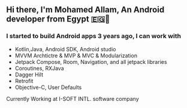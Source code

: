 ## Hi there, I'm Mohamed Allam, An Android developer from Egypt 🇪🇬👋

### I started to build Android apps 3 years ago, I can work with

- Kotlin,Java, Android SDK, Android studio
- MVVM Archtictre & MVP & MVC & Modularization
- Jetpack Compose, Room, Navigation, and all jetpack libraries
- Coroutines, RXJava
- Dagger Hilt
- Retrofit
- Objective-C, User Defaults

Currently Working at I-SOFT INTL. software company
